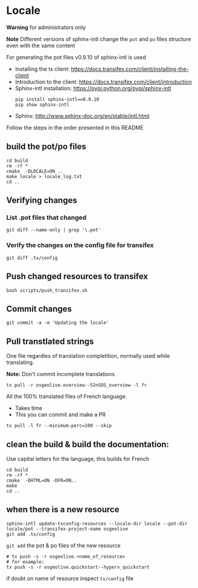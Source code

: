 
# Locale

**Warning** for administrators only

**Note** Different versions of sphinx-intl change the `pot` and `po` files structure even with the same content

For generating the pot files v0.9.10 of sphinx-intl is used

- Installing the tx client: https://docs.transifex.com/client/installing-the-client
- Introduction to the client: https://docs.transifex.com/client/introduction
- Sphinx-intl installation: https://pypi.python.org/pypi/sphinx-intl
  ```
  pip install sphinx-intl==0.9.10
  pip show sphinx-intl
  ```
- Sphinx: http://www.sphinx-doc.org/en/stable/intl.html


Follow the steps in the order presented in this README

## build the pot/po files

```
cd build
rm -rf *
cmake  -DLOCALE=ON ..
make locale > locale_log.txt
cd ..
```

## Verifying changes

### List .pot files that changed
```
git diff --name-only | grep '\.pot'
```


### Verify the changes on the config file for transifex
```
git diff .tx/config
```

## Push changed resources to transifex

```
bash scripts/push_transifex.sh
```

## Commit changes

```
git commit -a -m 'Updating the locale'
```

## Pull transtlated strings

One file regardles of translation completition, normally used while translating.

**Note:** Don't commit incomplete translations
```
tx pull -r osgeolive.overview--52nSOS_overview -l fr 
```

All the 100% translated files of French language.
* Takes time
* This you can commit and make a PR
```
tx pull -l fr --minimum-perc=100 --skip
```

## clean the build & build the documentation:

Use capital letters for the language, this builds for French
```
cd build
rm -rf *
cmake  -DHTML=ON -DFR=ON..
make
cd ..
```

## when there is a new resource

```
sphinx-intl update-txconfig-resources --locale-dir locale --pot-dir locale/pot --transifex-project-name osgeolive
git add .tx/config
```
`git add` the pot & po files of the new resource

```
# tx push -s -r osgeolive.<name_of_resource>
# for example:
tx push -s -r osgeolive.quickstart--hyperv_quickstart
```

if doubt on name of resource inspect `tx/config` file
